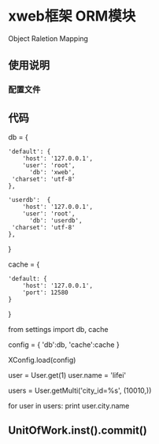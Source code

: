 # xweb框架 ORM模块

Object Raletion Mapping

## 使用说明

### 配置文件

代码
----
db = {

    'default': {
        'host': '127.0.0.1',
        'user': 'root',
          'db': 'xweb',
     'charset': 'utf-8'
    },
    
    'userdb':  {
        'host': '127.0.0.1',
        'user': 'root',
          'db': 'userdb',
     'charset': 'utf-8'
    },

}

cache = {

    'default: {
        'host': '127.0.0.1',
        'port': 12580
    }
}

from settings import db, cache

config = {
    'db':db,
    'cache':cache
}

XConfig.load(config)

user = User.get(1)
user.name = 'lifei'

users = User.getMulti('city_id=%s', (10010,))

for user in users:
    print user.city.name

UnitOfWork.inst().commit()
----

